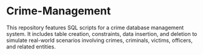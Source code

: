 # Crime-Management
This repository features SQL scripts for a crime database management system. It includes table creation, constraints, data insertion, and deletion to simulate real-world scenarios involving crimes, criminals, victims, officers, and related entities.
